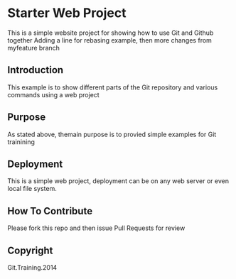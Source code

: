 # Starter Web Project

This is a simple website project for showing how to use Git and Github together
Adding a line for rebasing example, then more changes from myfeature branch

## Introduction

This example is to show different parts of the Git repository and various commands using a web project

## Purpose

As stated above, themain purpose is to provied simple examples for Git trainining

## Deployment

This is a simple web project, deployment can be on any web server or even local file system.

## How To Contribute

Please fork this repo and then issue Pull Requests for review

## Copyright

Git.Training.2014